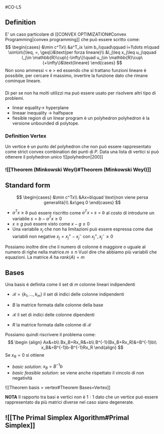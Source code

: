 #CO-L5

## Definition
E' un caso particolare di [[CONVEX OPTIMIZATION#Convex Programming|convex programming]]  che può essere scritto come:
$$
\begin{cases}
&\min c^Tx\\
&a^T_ix \sim b_i\quad\qquad i=1\dots m\quad \sim\in\{\leq, =, \geq\}&\text{per forza lineare}\\
&l_j\leq x_j\leq u_j\qquad l_j\in \mathbb{R}\cup\{-\infty\}\quad u_j\in \mathbb{R}\cup\{+\infty\}&\text{lineare}
\end{cases}
$$
Non sono ammessi $<$ e $>$  ed essendo che si trattano funzioni lineare è possibile, per cercare il massimo, invertire la funzione dato che rimane cominque lineare.

###
Di per se non ha molti utilizzi ma può essere usato per risolvere altri tipo di problemi.

- linear equality$\rightarrow$ hyperplane
- lineaar inequality $\rightarrow$ halfspace
- fiesible region di un linear program è un polyhedron
	polyhedron è la versione unbounded di polytope.

### Definition Vertex
Un vertice è un punto del polyhedron che non può essere rappresentato come strict convex combination dei punti di $P$.
Data una lista di vertici si può ottenere il polyhedron unico
![[polyhedron|200]]


 ### ![[Theorem (Minkowski Weyl)#Theorem (Minkowski Weyl)]]


## Standard form
$$
\begin{cases}
&\min c^Tx\\
&Ax=b\quad \text{non viene persa generalità}\\
&x\geq 0
\end{cases}
$$
- $a^Tx\geq b$ può essere riscritto come $a^Tx+s=b$ al costo di introdurre un variablie $s=b-a^Tx\geq 0$ 
- $x\geq g$ può essere visto come $x-g\geq 0$ 
- Una variabile $x_j$ che non ha limitazioni può essere espressa come due variabili non negative $x_j=x_j^+-x_j^-$   con $x_j^+,x_j^-\geq 0$

Possiamo inoltre dire che il numero di colonne è maggiore o uguale al numero di righe nella matrice.$m\leq n$
	Vuol dire che abbiamo più variabili che equazioni.
La matrice $A$ ha $rank(A)=m$

## Bases
Una basis è definita come il set di $m$ colonne lineari indipendenti
- $\mathcal B=\{k_1,\dots,k_m\}$ il set di indici delle colonne indipendenti
- $B$ la matrice formata dalle colonne della base

- $\mathcal R$ il set di indici delle colonne dipendenti
- $R$ la matrice formata dalle colonne di $\mathcal R$ 

Possiamo quindi riscrivere il problema come:
$$
\begin {align}
Ax&=b\\
Bx_B+Rx_R&=b\\
B^{-1}(Bx_B+Rx_R)&=B^{-1}b\\
x_B&=B^{-1}b-B^{-1}Rx_R
\end{align}
$$
Se $x_R =0$ si ottiene
- *basic solution*: $x_B=B^{-1}b$ 
- *basic feasible solution*: se viene anche rispettato il vincolo di non negatività

![[Theorem basis = vertex#Theorem Bases=Vertex]]

**NOTA** Il rapporto tra basi e vertici non è $1:1$  dato che un vertice può essere rappresentato da più matrici diverse nel caso siano degenerate.

## ![[The Primal Simplex Algorithm#Primal Simplex]]
